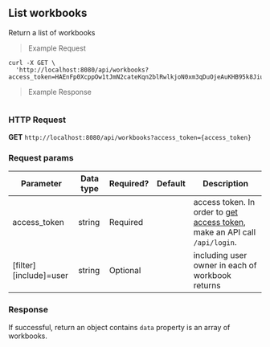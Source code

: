 ## List workbooks
Return a list of workbooks

> Example Request

```shell
curl -X GET \
  'http://localhost:8080/api/workbooks?access_token=HAEnFp0XcppOw1tJmN2cateKqn2blRwlkjoN0xm3qDuOjeAuKHB95k8JiutJ6fDy'
```

> Example Response

```json
```

### HTTP Request
**GET** `http://localhost:8080/api/workbooks?access_token={access_token}`

### Request params

| Parameter       | Data type | Required? | Default | Description |
| --------------- | --------- | --------- | ------- | ----------- |
|access_token | string | Required | | access token. In order to [get access token](http://dev01.cc.cloud:49173/public/client_api_docs/#get-an-access-token), make an API call `/api/login`.|
|[filter][include]=user|string | Optional | | including user owner in each of workbook returns|


### Response
If successful, return an object contains `data` property is an array of workbooks.


